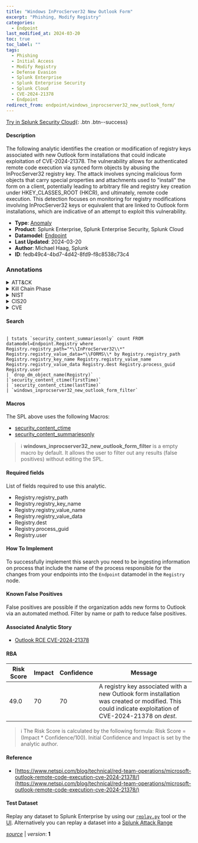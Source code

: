 ```yaml
---
title: "Windows InProcServer32 New Outlook Form"
excerpt: "Phishing, Modify Registry"
categories:
  - Endpoint
last_modified_at: 2024-03-20
toc: true
toc_label: ""
tags:
  - Phishing
  - Initial Access
  - Modify Registry
  - Defense Evasion
  - Splunk Enterprise
  - Splunk Enterprise Security
  - Splunk Cloud
  - CVE-2024-21378
  - Endpoint
redirect_from: endpoint/windows_inprocserver32_new_outlook_form/
---
```




[Try in Splunk Security Cloud](https://www.splunk.com/en_us/cyber-security.html){: .btn .btn--success}

#### Description

The following analytic identifies the creation or modification of registry keys associated with new Outlook form installations that could indicate exploitation of CVE-2024-21378. The vulnerability allows for authenticated remote code execution via synced form objects by abusing the InProcServer32 registry key. The attack involves syncing malicious form objects that carry special properties and attachments used to &#34;install&#34; the form on a client, potentially leading to arbitrary file and registry key creation under HKEY_CLASSES_ROOT (HKCR), and ultimately, remote code execution. This detection focuses on monitoring for registry modifications involving InProcServer32 keys or equivalent that are linked to Outlook form installations, which are indicative of an attempt to exploit this vulnerability.

- **Type**: [Anomaly](https://github.com/splunk/security_content/wiki/Detection-Analytic-Types)
- **Product**: Splunk Enterprise, Splunk Enterprise Security, Splunk Cloud
- **Datamodel**: [Endpoint](https://docs.splunk.com/Documentation/CIM/latest/User/Endpoint)
- **Last Updated**: 2024-03-20
- **Author**: Michael Haag, Splunk
- **ID**: fedb49c4-4bd7-4d42-8fd9-f8c8538c73c4

### Annotations
<details>
  <summary>ATT&CK</summary>

<div markdown="1">

#### [ATT&CK](https://attack.mitre.org/)

| ID          | Technique   | Tactic         |
| ----------- | ----------- |--------------- |
| [T1566](https://attack.mitre.org/techniques/T1566/) | Phishing | Initial Access |

| [T1112](https://attack.mitre.org/techniques/T1112/) | Modify Registry | Defense Evasion |

</div>
</details>


<details>
  <summary>Kill Chain Phase</summary>

<div markdown="1">

* Delivery
* Exploitation


</div>
</details>


<details>
  <summary>NIST</summary>

<div markdown="1">

* DE.AE



</div>
</details>

<details>
  <summary>CIS20</summary>

<div markdown="1">

* CIS 10



</div>
</details>

<details>
  <summary>CVE</summary>

<div markdown="1">

| ID          | Summary | [CVSS](https://nvd.nist.gov/vuln-metrics/cvss) |
| ----------- | ----------- | -------------- |
| [CVE-2024-21378](https://nvd.nist.gov/vuln/detail/CVE-2024-21378) | Microsoft Outlook Remote Code Execution Vulnerability | None |



</div>
</details>


#### Search

```

| tstats `security_content_summariesonly` count FROM datamodel=Endpoint.Registry where Registry.registry_path="*\\InProcServer32\\*" Registry.registry_value_data=*\\FORMS\\* by Registry.registry_path Registry.registry_key_name Registry.registry_value_name Registry.registry_value_data Registry.dest Registry.process_guid Registry.user 
| `drop_dm_object_name(Registry)` 
|`security_content_ctime(firstTime)` 
| `security_content_ctime(lastTime)` 
| `windows_inprocserver32_new_outlook_form_filter`
```

#### Macros
The SPL above uses the following Macros:
* [security_content_ctime](https://github.com/splunk/security_content/blob/develop/macros/security_content_ctime.yml)
* [security_content_summariesonly](https://github.com/splunk/security_content/blob/develop/macros/security_content_summariesonly.yml)

> :information_source:
> **windows_inprocserver32_new_outlook_form_filter** is a empty macro by default. It allows the user to filter out any results (false positives) without editing the SPL.



#### Required fields
List of fields required to use this analytic.
* Registry.registry_path
* Registry.registry_key_name
* Registry.registry_value_name
* Registry.registry_value_data
* Registry.dest
* Registry.process_guid
* Registry.user



#### How To Implement
To successfully implement this search you need to be ingesting information on process that include the name of the process responsible for the changes from your endpoints into the `Endpoint` datamodel in the `Registry` node.
#### Known False Positives
False positives are possible if the organization adds new forms to Outlook via an automated method. Filter by name or path to reduce false positives.

#### Associated Analytic Story
* [Outlook RCE CVE-2024-21378](/stories/outlook_rce_cve-2024-21378)




#### RBA

| Risk Score  | Impact      | Confidence   | Message      |
| ----------- | ----------- |--------------|--------------|
| 49.0 | 70 | 70 | A registry key associated with a new Outlook form installation was created or modified. This could indicate exploitation of CVE-2024-21378 on $dest$. |


> :information_source:
> The Risk Score is calculated by the following formula: Risk Score = (Impact * Confidence/100). Initial Confidence and Impact is set by the analytic author.


#### Reference

* [https://www.netspi.com/blog/technical/red-team-operations/microsoft-outlook-remote-code-execution-cve-2024-21378/](https://www.netspi.com/blog/technical/red-team-operations/microsoft-outlook-remote-code-execution-cve-2024-21378/)



#### Test Dataset
Replay any dataset to Splunk Enterprise by using our [`replay.py`](https://github.com/splunk/attack_data#using-replaypy) tool or the [UI](https://github.com/splunk/attack_data#using-ui).
Alternatively you can replay a dataset into a [Splunk Attack Range](https://github.com/splunk/attack_range#replay-dumps-into-attack-range-splunk-server)




[*source*](https://github.com/splunk/security_content/tree/develop/detections/endpoint/windows_inprocserver32_new_outlook_form.yml) \| *version*: **1**